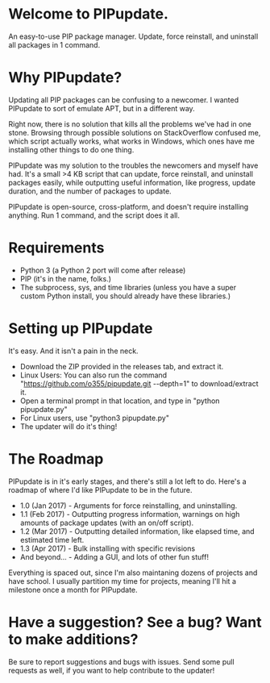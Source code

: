 # Welcome to PIPupdate.
An easy-to-use PIP package manager. Update, force reinstall, and uninstall all packages in 1 command.

# Why PIPupdate?
Updating all PIP packages can be confusing to a newcomer. I wanted PIPupdate to sort of emulate APT, but in a different way.

Right now, there is no solution that kills all the problems we've had in one stone. Browsing through possible solutions on StackOverflow confused me, which script actually works, what works in Windows, which ones have me installing other things to do one thing.

PIPupdate was my solution to the troubles the newcomers and myself have had. It's a small >4 KB script that can update, force reinstall, and uninstall packages easily, while outputting useful information, like progress, update duration, and the number of packages to update.

PIPupdate is open-source, cross-platform, and doesn't require installing anything. Run 1 command, and the script does it all.

# Requirements
* Python 3 (a Python 2 port will come after release)
* PIP (it's in the name, folks.)
* The subprocess, sys, and time libraries (unless you have a super custom Python install, you should already have these libraries.)

# Setting up PIPupdate
It's easy. And it isn't a pain in the neck.

* Download the ZIP provided in the releases tab, and extract it.
* Linux Users: You can also run the command "https://github.com/o355/pipupdate.git --depth=1" to download/extract it.
* Open a terminal prompt in that location, and type in "python pipupdate.py"
* For Linux users, use "python3 pipupdate.py"
* The updater will do it's thing!

# The Roadmap
PIPupdate is in it's early stages, and there's still a lot left to do. Here's a roadmap of where I'd like PIPupdate to be in the future.

* 1.0 (Jan 2017) - Arguments for force reinstalling, and uninstalling.
* 1.1 (Feb 2017) - Outputting progress information, warnings on high amounts of package updates (with an on/off script).
* 1.2 (Mar 2017) - Outputting detailed information, like elapsed time, and estimated time left.
* 1.3 (Apr 2017) - Bulk installing with specific revisions
* And beyond...  - Adding a GUI, and lots of other fun stuff!

Everything is spaced out, since I'm also maintaning dozens of projects and have school. I usually partition my time for projects, meaning I'll hit a milestone once a month for PIPupdate.

# Have a suggestion? See a bug? Want to make additions?
Be sure to report suggestions and bugs with issues.
Send some pull requests as well, if you want to help contribute to the updater!
